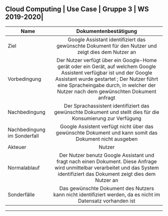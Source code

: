 
Cloud Computing | Use Case | Gruppe 3  | WS 2019-2020|
---
| Name       | Dokumentenbestätigung           | 
| ------------- |:-------------:| 
| Ziel      |  Google Assistant identifiziert das gewünschte Dokument für den Nutzer und zeigt dies dem Nutzer an  | 
| Vorbedingung     | Der Nutzer verfügt über ein Google-Home gerät oder ein Gerät, auf welchem Google Assistent verfügbar ist und der Google Assistant wurde gestartet ; Der Nutzer führt eine Spracheingabe durch, in welcher der Nutzer nach dem gewünschten Dokument anfragt       | 
| Nachbedingung| Der Sprachassistent identifiziert das gewünschte Dokument und stellt dies für die Konsumierung zur Verfügung  | 
| Nachbedingung im Sonderfall | Google Assistent verfügt nicht über das gewünschte Dokument und kann somit das Dokument nicht ausgeben | 
| Akteuer | Nutzer | 
| Normalablauf | Der Nutzer benutz Google Assistant und fragt nach einen Dokument. Diese Anfrage wird unmittelbar verarbeitet und das System identifiziert das Dokument  zeigt dies dem Nutzer an |
| Sonderfälle |Das gewünschte Dokument des Nutzers kann nicht identifiziert werden, da es nicht im Datensatz vorhanden ist |
---
						    

